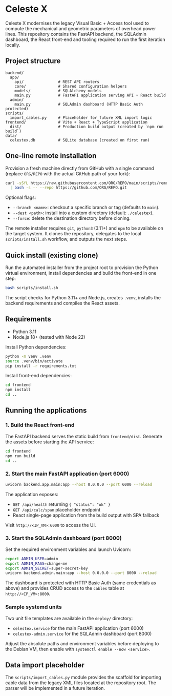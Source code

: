 # Celeste X

Celeste X modernises the legacy Visual Basic + Access tool used to compute the
mechanical and geometric parameters of overhead power lines. This repository
contains the FastAPI backend, the SQLAdmin dashboard, the React front-end and
tooling required to run the first iteration locally.

## Project structure

```
backend/
  app/
    api/               # REST API routers
    core/              # Shared configuration helpers
    models/            # SQLAlchemy models
    main.py            # FastAPI application serving API + React build
  admin/
    main.py            # SQLAdmin dashboard (HTTP Basic Auth protected)
scripts/
  import_cables.py     # Placeholder for future XML import logic
frontend/              # Vite + React + TypeScript application
  dist/                # Production build output (created by `npm run build`)
data/
  celestex.db          # SQLite database (created on first run)
```

## One-line remote installation

Provision a fresh machine directly from GitHub with a single command (replace
`ORG/REPO` with the actual GitHub path of your fork):

```bash
curl -sSfL https://raw.githubusercontent.com/ORG/REPO/main/scripts/remote-install.sh \
  | bash -s -- --repo https://github.com/ORG/REPO.git
```

Optional flags:

- `--branch <name>`: checkout a specific branch or tag (defaults to `main`).
- `--dest <path>`: install into a custom directory (default: `./celestex`).
- `--force`: delete the destination directory before cloning.

The remote installer requires `git`, `python3` (3.11+) and `npm` to be
available on the target system. It clones the repository, delegates to the
local `scripts/install.sh` workflow, and outputs the next steps.

## Quick install (existing clone)

Run the automated installer from the project root to provision the Python
virtual environment, install dependencies and build the front-end in one step:

```bash
bash scripts/install.sh
```

The script checks for Python 3.11+ and Node.js, creates `.venv`, installs the
backend requirements and compiles the React assets.

## Requirements

- Python 3.11
- Node.js 18+ (tested with Node 22)

Install Python dependencies:

```bash
python -m venv .venv
source .venv/bin/activate
pip install -r requirements.txt
```

Install front-end dependencies:

```bash
cd frontend
npm install
cd ..
```

## Running the applications

### 1. Build the React front-end

The FastAPI backend serves the static build from `frontend/dist`. Generate the
assets before starting the API service:

```bash
cd frontend
npm run build
cd ..
```

### 2. Start the main FastAPI application (port 6000)

```bash
uvicorn backend.app.main:app --host 0.0.0.0 --port 6000 --reload
```

The application exposes:

- `GET /api/health` returning `{ "status": "ok" }`
- `GET /api/calc/span` placeholder endpoint
- React single-page application from the build output with SPA fallback

Visit `http://<IP_VM>:6000` to access the UI.

### 3. Start the SQLAdmin dashboard (port 8000)

Set the required environment variables and launch Uvicorn:

```bash
export ADMIN_USER=admin
export ADMIN_PASS=change-me
export ADMIN_SECRET=super-secret-key
uvicorn backend.admin.main:app --host 0.0.0.0 --port 8000 --reload
```

The dashboard is protected with HTTP Basic Auth (same credentials as above) and
provides CRUD access to the `cables` table at `http://<IP_VM>:8000`.

### Sample systemd units

Two unit file templates are available in the `deploy/` directory:

- `celestex.service` for the main FastAPI application (port 6000)
- `celestex-admin.service` for the SQLAdmin dashboard (port 8000)

Adjust the absolute paths and environment variables before deploying to the
Debian VM, then enable with `systemctl enable --now <service>`.

## Data import placeholder

The `scripts/import_cables.py` module provides the scaffold for importing cable
data from the legacy XML files located at the repository root. The parser will
be implemented in a future iteration.
